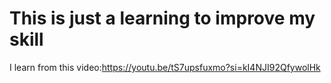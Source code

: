 # This is just a learning to improve my skill
I learn from this video:https://youtu.be/tS7upsfuxmo?si=kI4NJI92QfywolHk
